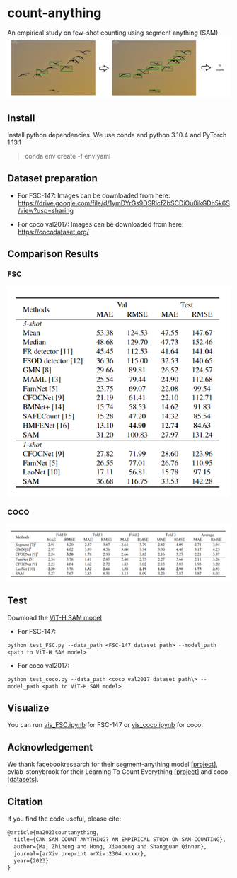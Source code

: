 # count-anything
An empirical study on few-shot counting using segment anything (SAM)
![image](example.png)
## Install
Install python dependencies. We use conda and python 3.10.4 and PyTorch 1.13.1
> conda env create -f env.yaml

## Dataset preparation
- For FSC-147:
    Images can be downloaded from here: https://drive.google.com/file/d/1ymDYrGs9DSRicfZbSCDiOu0ikGDh5k6S/view?usp=sharing

- For coco val2017:
    Images can be downloaded from here: https://cocodataset.org/
## Comparison Results

### FSC

![image](resultFSC.png)

### COCO

![image](resultcoco.png)
## Test
Download the [ViT-H SAM model](https://dl.fbaipublicfiles.com/segment_anything/sam_vit_h_4b8939.pth)

- For FSC-147:
```
python test_FSC.py --data_path <FSC-147 dataset path> --model_path <path to ViT-H SAM model>
```

- For coco val2017:
```
python test_coco.py --data_path <coco val2017 dataset path\> --model_path <path to ViT-H SAM model>
```

## Visualize
You can run [vis_FSC.ipynb](vis_FSC.ipynb) for FSC-147 or [vis_coco.ipynb](vis_coco.ipynb) for coco.

## Acknowledgement
We thank facebookresearch for their segment-anything model [[project]](https://github.com/facebookresearch/segment-anything), cvlab-stonybrook for their Learning To Count Everything [[project]](https://github.com/cvlab-stonybrook/LearningToCountEverything) and coco [[datasets]](https://cocodataset.org/).

## Citation
If you find the code useful, please cite:
```
@article{ma2023countanything,
  title={CAN SAM COUNT ANYTHING? AN EMPIRICAL STUDY ON SAM COUNTING},
  author={Ma, Zhiheng and Hong, Xiaopeng and Shangguan Qinnan},
  journal={arXiv preprint arXiv:2304.xxxxx},
  year={2023}
}
```
